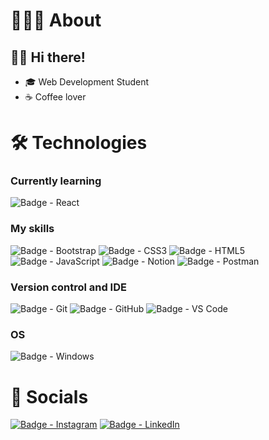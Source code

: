 # 🧑🏻‍💻 About

## 👋🏻 Hi there!

- 🎓 Web Development Student
- ☕ Coffee lover

# 🛠️ Technologies

### Currently learning

![Badge - React](https://img.shields.io/badge/React-181717.svg?style=for-the-badge&logo=react)

### My skills

![Badge - Bootstrap](https://img.shields.io/badge/Bootstrap-8812fc.svg?style=for-the-badge&logo=bootstrap&logoColor=white)
![Badge - CSS3](https://img.shields.io/badge/CSS3-007ACC.svg?style=for-the-badge&logo=css3)
![Badge - HTML5](https://img.shields.io/badge/HTML5-E34F26.svg?style=for-the-badge&logo=html5&logoColor=white)
![Badge - JavaScript](https://img.shields.io/badge/JavaScript-181717.svg?style=for-the-badge&logo=javascript)
![Badge - Notion](https://img.shields.io/badge/Notion-181717.svg?style=for-the-badge&logo=notion)
![Badge - Postman](https://img.shields.io/badge/Postman-ff6c37.svg?style=for-the-badge&logo=postman&logoColor=white)

### Version control and IDE

![Badge - Git](https://img.shields.io/badge/Git-181717.svg?style=for-the-badge&logo=git)
![Badge - GitHub](https://img.shields.io/badge/GitHub-181717.svg?style=for-the-badge&logo=github)
![Badge - VS Code](https://img.shields.io/badge/VS_Code-007ACC.svg?style=for-the-badge&logo=visualstudiocode&logoColor=white)

### OS

![Badge - Windows](https://img.shields.io/badge/Windows-007ACC?style=for-the-badge&logo=windows)

# 🔗 Socials

[![Badge - Instagram](https://img.shields.io/badge/Instagram-e4405f.svg?style=for-the-badge&logo=instagram&logoColor=white)](https://instagram.com/ramoonlorenzo)
[![Badge - LinkedIn](https://img.shields.io/badge/LinkedIn-007ec6.svg?style=for-the-badge&logo=linkedin&logoColor=white)](https://linkedin.com/in/ramoonlorenzo)
